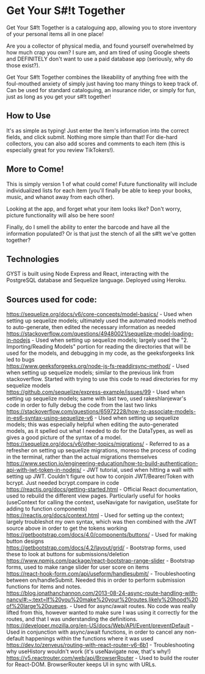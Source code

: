# Get Your S#!t Together

Get Your S#!t Together is a cataloguing app, allowing you to store inventory of your personal items all in one place!

Are you a collector of physical media, and found yourself overwhelmed by how much crap you own? I sure am, and am tired of using Google sheets and DEFINITELY don't want to use a paid database app (seriously, why do those exist?).

Get Your S#!t Together combines the likeability of anything free with the foul-mouthed anxiety of simply just having too many things to keep track of. Can be used for standard cataloguing, an insurance rider, or simply for fun, just as long as you get your s#!t together!

## How to Use
It's as simple as typing! Just enter the item's information into the correct fields, and click submit. Nothing more simple than that! For die-hard collectors, you can also add scores and comments to each item (this is especially great for you review TikTokers!). 

## More to Come!
This is simply version 1 of what could come! Future functionality will include individualized lists for each item (you'll finally be able to keep your books, music, and whanot away from each other). 

Looking at the app, and forget what your item looks like? Don't worry, picture functionality will also be here soon!

Finally, do I smell the ability to enter the barcode and have all the information populated? Or is that just the stench of all the s#!t we've gotten together?

## Technologies
GYST is built using Node Express and React, interacting with the PostgreSQL database and Sequelize language. Deployed using Heroku.

## Sources used for code:
https://sequelize.org/docs/v6/core-concepts/model-basics/ - Used when setting up sequelize models; ultimately used the automated models method to auto-generate, then edited the necessary information as needed <br />
https://stackoverflow.com/questions/49480021/sequelize-model-loading-in-nodejs - Used when setting up sequelize models; largely used the "2. Importing/Reading Models" portion for reading the directories that will be used for the models, and debugging in my code, as the geeksforgeeks link led to bugs <br />
https://www.geeksforgeeks.org/node-js-fs-readdirsync-method/ - Used when setting up sequelize models; similar to the previous link from stackoverflow. Started with trying to use this code to read directories for my sequelize models <br />
https://github.com/sequelize/express-example/issues/99 - Used when setting up sequelize models; same with last two, used rakeshlanjewar's code in order to fully debug the code from the last two links <br />
https://stackoverflow.com/questions/65972228/how-to-associate-models-in-es6-syntax-using-sequelize-v6 - Used when setting up sequelize models; this was especially helpful when editing the auto-generated models, as it spelled out what I needed to do for the DataTypes, as well as gives a good picture of the syntax of a model. <br />
https://sequelize.org/docs/v6/other-topics/migrations/ - Referred to as a refresher on setting up sequelize migrations, moreso the process of coding in the terminal, rather than the actual migrations themselves <br /> 
https://www.section.io/engineering-education/how-to-build-authentication-api-with-jwt-token-in-nodejs/ - JWT tutorial, used when hitting a wall with setting up JWT. Couldn't figure out how to conjoin JWT/Bearer/Token with bcrypt. Just needed bcrypt.compare in code <br />
https://reactjs.org/docs/getting-started.html - Official React documentation, used to rebuild the different view pages. Particularly useful for hooks (useContext for calling the context, useNavigate for navigation, useState for adding to function components) <br />
https://reactjs.org/docs/context.html - Used for setting up the context; largely troubleshot my own syntax, which was then combined with the JWT source above in order to get the tokens working <br />
https://getbootstrap.com/docs/4.0/components/buttons/ - Used for making button designs <br />
https://getbootstrap.com/docs/4.2/layout/grid/ - Bootstrap forms, used these to look at buttons for submissions/deletion <br />
https://www.npmjs.com/package/react-bootstrap-range-slider - Bootstrap forms, used to make range slider for user score on items <br />
https://react-hook-form.com/api/useform/handlesubmit/ - Troubleshooting between on/handleSubmit. Needed this in order to perform submission functions for items and notes. <br />
https://blog.jonathanchannon.com/2013-08-24-async-route-handling-with-nancy/#:~:text=If%20you%20make%20your%20routes,likely%20hood%20of%20large%20queues. - Used for async/await routes. No code was really lifted from this, however wanted to make sure I was using it correctly for the routes, and that I was understanding the definitions. <br />
https://developer.mozilla.org/en-US/docs/Web/API/Event/preventDefault - Used in conjunction with async/await functions, in order to cancel any non-default happenings within the functions where it was used <br />
https://dev.to/zenveus/routing-with-react-router-v6-6b1 - Troubleshooting why useHistory wouldn't work (it's useNavigate now, that's why!) <br />
https://v5.reactrouter.com/web/api/BrowserRouter - Used to build the router for React-DOM. BrowserRouter keeps UI in sync with URLs.

